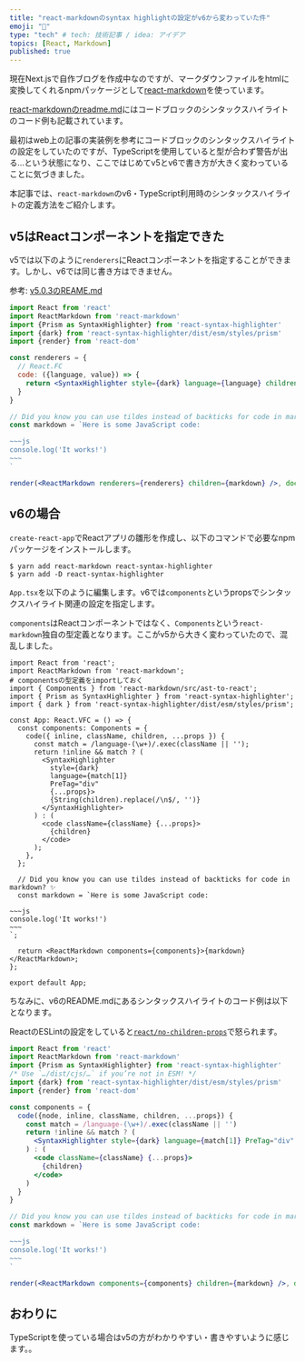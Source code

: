```yaml
---
title: "react-markdownのsyntax highlightの設定がv6から変わっていた件"
emoji: "🍺"
type: "tech" # tech: 技術記事 / idea: アイデア
topics: [React, Markdown]
published: true
---
```


現在Next.jsで自作ブログを作成中なのですが、マークダウンファイルをhtmlに変換してくれるnpmパッケージとして[react-markdown](https://github.com/remarkjs/react-markdown/tree/main)を使っています。

[react-markdownのreadme.md](https://github.com/remarkjs/react-markdown/blob/main/readme.md)にはコードブロックのシンタックスハイライトのコード例も記載されています。

最初はweb上の記事の実装例を参考にコードブロックのシンタックスハイライトの設定をしていたのですが、TypeScriptを使用していると型が合わず警告が出る…という状態になり、ここではじめてv5とv6で書き方が大きく変わっていることに気づきました。

本記事では、`react-markdown`のv6・TypeScript利用時のシンタックスハイライトの定義方法をご紹介します。


## v5はReactコンポーネントを指定できた

v5では以下のように`renderers`にReactコンポーネントを指定することができます。しかし、v6では同じ書き方はできません。

参考: [v5.0.3のREAME.md](https://github.com/remarkjs/react-markdown/blob/5.0.3/readme.md#use-custom-renderers-syntax-highlight)

```jsx
import React from 'react'
import ReactMarkdown from 'react-markdown'
import {Prism as SyntaxHighlighter} from 'react-syntax-highlighter'
import {dark} from 'react-syntax-highlighter/dist/esm/styles/prism'
import {render} from 'react-dom'

const renderers = {
  // React.FC
  code: ({language, value}) => {
    return <SyntaxHighlighter style={dark} language={language} children={value} />
  }
}

// Did you know you can use tildes instead of backticks for code in markdown? ✨
const markdown = `Here is some JavaScript code:

~~~js
console.log('It works!')
~~~
`

render(<ReactMarkdown renderers={renderers} children={markdown} />, document.body)
```


## v6の場合

`create-react-app`でReactアプリの雛形を作成し、以下のコマンドで必要なnpmパッケージをインストールします。

```shell
$ yarn add react-markdown react-syntax-highlighter
$ yarn add -D react-syntax-highlighter
```

`App.tsx`を以下のように編集します。v6では`components`というpropsでシンタックスハイライト関連の設定を指定します。

`components`はReactコンポーネントではなく、`Components`という`react-markdown`独自の型定義となります。ここがv5から大きく変わっていたので、混乱しました。

```tsx
import React from 'react';
import ReactMarkdown from 'react-markdown';
# componentsの型定義をimportしておく
import { Components } from 'react-markdown/src/ast-to-react';
import { Prism as SyntaxHighlighter } from 'react-syntax-highlighter';
import { dark } from 'react-syntax-highlighter/dist/esm/styles/prism';

const App: React.VFC = () => {
  const components: Components = {
    code({ inline, className, children, ...props }) {
      const match = /language-(\w+)/.exec(className || '');
      return !inline && match ? (
        <SyntaxHighlighter
          style={dark}
          language={match[1]}
          PreTag="div"
          {...props}>
          {String(children).replace(/\n$/, '')}
        </SyntaxHighlighter>
      ) : (
        <code className={className} {...props}>
          {children}
        </code>
      );
    },
  };

  // Did you know you can use tildes instead of backticks for code in markdown? ✨
  const markdown = `Here is some JavaScript code:

~~~js
console.log('It works!')
~~~
`;

  return <ReactMarkdown components={components}>{markdown}</ReactMarkdown>;
};

export default App;
```

ちなみに、v6のREADME.mdにあるシンタックスハイライトのコード例は以下となります。

ReactのESLintの設定をしていると[`react/no-children-props`](https://github.com/yannickcr/eslint-plugin-react/blob/master/docs/rules/no-children-prop.md)で怒られます。

```jsx
import React from 'react'
import ReactMarkdown from 'react-markdown'
import {Prism as SyntaxHighlighter} from 'react-syntax-highlighter'
/* Use `…/dist/cjs/…` if you’re not in ESM! */
import {dark} from 'react-syntax-highlighter/dist/esm/styles/prism'
import {render} from 'react-dom'

const components = {
  code({node, inline, className, children, ...props}) {
    const match = /language-(\w+)/.exec(className || '')
    return !inline && match ? (
      <SyntaxHighlighter style={dark} language={match[1]} PreTag="div" children={String(children).replace(/\n$/, '')} {...props} />
    ) : (
      <code className={className} {...props}>
        {children}
      </code>
    )
  }
}

// Did you know you can use tildes instead of backticks for code in markdown? ✨
const markdown = `Here is some JavaScript code:

~~~js
console.log('It works!')
~~~
`

render(<ReactMarkdown components={components} children={markdown} />, document.body)
```


## おわりに

TypeScriptを使っている場合はv5の方がわかりやすい・書きやすいように感じます。。
